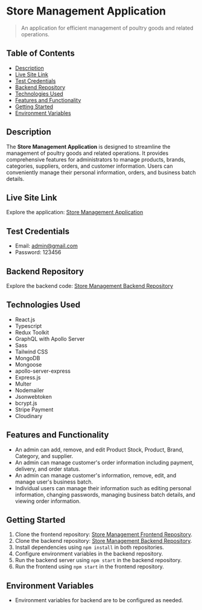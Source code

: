 # Store Management Application

> An application for efficient management of poultry goods and related operations.

## Table of Contents

- [Description](#description)
- [Live Site Link](#live-site-link)
- [Test Credentials](#test-credentials)
- [Backend Repository](#backend-repository)
- [Technologies Used](#technologies-used)
- [Features and Functionality](#features-and-functionality)
- [Getting Started](#getting-started)
- [Environment Variables](#environment-variables)

## Description

The **Store Management Application** is designed to streamline the management of poultry goods and related operations. It provides comprehensive features for administrators to manage products, brands, categories, suppliers, orders, and customer information. Users can conveniently manage their personal information, orders, and business batch details.

## Live Site Link

Explore the application: [Store Management Application](https://storemanagementsite.netlify.app)

## Test Credentials

- Email: admin@gmail.com
- Password: 123456

## Backend Repository

Explore the backend code: [Store Management Backend Repository](https://github.com/sadi-tanvir/store-management-server)

## Technologies Used

- React.js
- Typescript
- Redux Toolkit
- GraphQL with Apollo Server
- Sass
- Tailwind CSS
- MongoDB
- Mongoose
- apollo-server-express
- Express.js
- Multer
- Nodemailer
- Jsonwebtoken
- bcrypt.js
- Stripe Payment
- Cloudinary


## Features and Functionality

- An admin can add, remove, and edit Product Stock, Product, Brand, Category, and supplier.
- An admin can manage customer's order information including payment, delivery, and order status.
- An admin can manage customer's information, remove, edit, and manage user's business batch.
- Individual users can manage their information such as editing personal information, changing passwords, managing business batch details, and viewing order information.

## Getting Started

1. Clone the frontend repository: [Store Management Frontend Repository](https://github.com/sadi-tanvir/store-management-client).
2. Clone the backend repository: [Store Management Backend Repository](https://github.com/sadi-tanvir/store-management-server).
3. Install dependencies using `npm install` in both repositories.
4. Configure environment variables in the backend repository.
5. Run the backend server using `npm start` in the backend repository.
6. Run the frontend using `npm start` in the frontend repository.

## Environment Variables

- Environment variables for backend are to be configured as needed.
